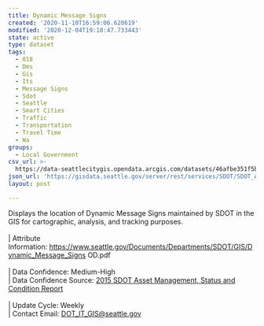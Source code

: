 ```yaml
---
title: Dynamic Message Signs
created: '2020-11-10T16:59:06.620619'
modified: '2020-12-04T19:18:47.733443'
state: active
type: dataset
tags:
  - 018
  - Dms
  - Gis
  - Its
  - Message Signs
  - Sdot
  - Seattle
  - Smart Cities
  - Traffic
  - Transportation
  - Travel Time
  - Wa
groups:
  - Local Government
csv_url: >-
  https://data-seattlecitygis.opendata.arcgis.com/datasets/46afbe351f5b426084f8d0a4ceaa90b7_16.csv?outSR=%7B%22latestWkid%22%3A2926%2C%22wkid%22%3A2926%7D
json_url: 'https://gisdata.seattle.gov/server/rest/services/SDOT/SDOT_Assets/MapServer/16'
layout: post

---
```

Displays the location of Dynamic Message Signs maintained by SDOT in the GIS for cartographic, analysis, and tracking purposes.  <br /><br />| Attribute Information: <a href='https://www.seattle.gov/Documents/Departments/SDOT/GIS/Dynamic_Message_Signs OD.pdf' rel='nofollow ugc' target='_blank'>https://www.seattle.gov/Documents/Departments/SDOT/GIS/Dynamic_Message_Signs OD.pdf</a> <br /><br />| Data Confidence: Medium-High <br />| Data Confidence Source: <a href='https://www.seattle.gov/Documents/Departments/SDOT/About/SDOT2015SCReportFinal12-7-2015.pdf' rel='nofollow ugc' target='_blank'>2015 SDOT Asset Management, Status and Condition Report</a> <br /><br />| Update Cycle: Weekly <br />| Contact Email: <a href='mailto:DOT_IT_GIS@seattle.gov' rel='nofollow ugc' target='_blank'>DOT_IT_GIS@seattle.gov</a>
